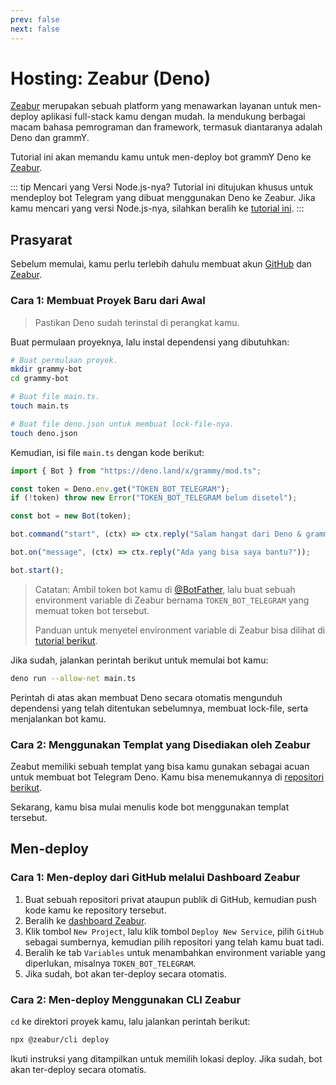 ```yaml
---
prev: false
next: false
---
```


# Hosting: Zeabur (Deno)

[Zeabur](https://zeabur.com) merupakan sebuah platform yang menawarkan layanan untuk men-deploy aplikasi full-stack kamu dengan mudah.
Ia mendukung berbagai macam bahasa pemrograman dan framework, termasuk diantaranya adalah Deno dan grammY.

Tutorial ini akan memandu kamu untuk men-deploy bot grammY Deno ke [Zeabur](https://zeabur.com).

::: tip Mencari yang Versi Node.js-nya?
Tutorial ini ditujukan khusus untuk mendeploy bot Telegram yang dibuat menggunakan Deno ke Zeabur.
Jika kamu mencari yang versi Node.js-nya, silahkan beralih ke [tutorial ini](./zeabur-nodejs).
:::

## Prasyarat

Sebelum memulai, kamu perlu terlebih dahulu membuat akun [GitHub](https://github.com) dan [Zeabur](https://zeabur.com).

### Cara 1: Membuat Proyek Baru dari Awal

> Pastikan Deno sudah terinstal di perangkat kamu.

Buat permulaan proyeknya, lalu instal dependensi yang dibutuhkan:

```sh
# Buat permulaan proyek.
mkdir grammy-bot
cd grammy-bot

# Buat file main.ts.
touch main.ts

# Buat file deno.json untuk membuat lock-file-nya.
touch deno.json
```

Kemudian, isi file `main.ts` dengan kode berikut:

```typescript
import { Bot } from "https://deno.land/x/grammy/mod.ts";

const token = Deno.env.get("TOKEN_BOT_TELEGRAM");
if (!token) throw new Error("TOKEN_BOT_TELEGRAM belum disetel");

const bot = new Bot(token);

bot.command("start", (ctx) => ctx.reply("Salam hangat dari Deno & grammY!"));

bot.on("message", (ctx) => ctx.reply("Ada yang bisa saya bantu?"));

bot.start();
```

> Catatan: Ambil token bot kamu di [@BotFather](https://t.me/BotFather), lalu buat sebuah environment variable di Zeabur bernama `TOKEN_BOT_TELEGRAM` yang memuat token bot tersebut.
>
> Panduan untuk menyetel environment variable di Zeabur bisa dilihat di [tutorial berikut](https://zeabur.com/docs/deploy/variables).

Jika sudah, jalankan perintah berikut untuk memulai bot kamu:

```sh
deno run --allow-net main.ts
```

Perintah di atas akan membuat Deno secara otomatis mengunduh dependensi yang telah ditentukan sebelumnya, membuat lock-file, serta menjalankan bot kamu.

### Cara 2: Menggunakan Templat yang Disediakan oleh Zeabur

Zeabut memiliki sebuah templat yang bisa kamu gunakan sebagai acuan untuk membuat bot Telegram Deno.
Kamu bisa menemukannya di [repositori berikut](https://github.com/zeabur/deno-telegram-bot-starter).

Sekarang, kamu bisa mulai menulis kode bot menggunakan templat tersebut.

## Men-deploy

### Cara 1: Men-deploy dari GitHub melalui Dashboard Zeabur

1. Buat sebuah repositori privat ataupun publik di GitHub, kemudian push kode kamu ke repository tersebut.
2. Beralih ke [dashboard Zeabur](https://dash.zeabur.com).
3. Klik tombol `New Project`, lalu klik tombol `Deploy New Service`, pilih `GitHub` sebagai sumbernya, kemudian pilih repositori yang telah kamu buat tadi.
4. Beralih ke tab `Variables` untuk menambahkan environment variable yang diperlukan, misalnya `TOKEN_BOT_TELEGRAM`.
5. Jika sudah, bot akan ter-deploy secara otomatis.

### Cara 2: Men-deploy Menggunakan CLI Zeabur

`cd` ke direktori proyek kamu, lalu jalankan perintah berikut:

```sh
npx @zeabur/cli deploy
```

Ikuti instruksi yang ditampilkan untuk memilih lokasi deploy.
Jika sudah, bot akan ter-deploy secara otomatis.
